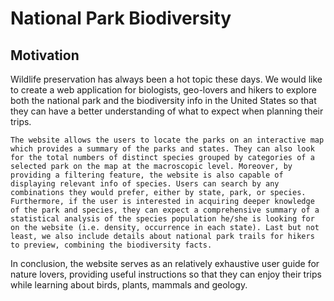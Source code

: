 # National Park Biodiversity

## Motivation
  Wildlife preservation has always been a hot topic these days. We would like to create a web application for biologists, geo-lovers and hikers to explore both the national park and the biodiversity info in the United States so that they can have a better understanding of what to expect when planning their trips.
  
	The website allows the users to locate the parks on an interactive map which provides a summary of the parks and states. They can also look for the total numbers of distinct species grouped by categories of a selected park on the map at the macroscopic level. Moreover, by providing a filtering feature, the website is also capable of displaying relevant info of species. Users can search by any combinations they would prefer, either by state, park, or species. Furthermore, if the user is interested in acquiring deeper knowledge of the park and species, they can expect a comprehensive summary of a statistical analysis of the species population he/she is looking for on the website (i.e. density, occurrence in each state). Last but not least, we also include details about national park trails for hikers to preview, combining the biodiversity facts.
	
  In conclusion, the website serves as an relatively exhaustive user guide for nature lovers, providing useful instructions so that they can enjoy their trips while learning about birds, plants, mammals and geology.
